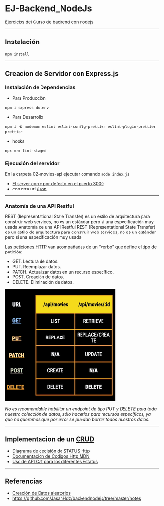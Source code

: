 # EJ-Backend_NodeJs

Ejercicios del Curso de backend con nodejs

---

## Instalación

`npm install`

---

## Creacion de Servidor con Express.js

### Instalación de Dependencias

- Para Producción

`npm i express dotenv`

- Para Desarrollo

`npm i -D nodemon eslint eslint-config-prettier eslint-plugin-prettier prettier`

- hooks

`npx mrm lint-staged`

### Ejecución del servidor

En la carpeta 02-movies-api ejecutar comando
`node index.js`

- [El server corre por defecto en el puerto 3000](http://localhost:3000/)
- con otra url [/json](http://localhost:3000/json/)

---

### Anatomía de una API Restful

REST (Representational State Transfer) es un estilo de arquitectura para construir web services, no es un estándar pero si una especificación muy usada.Anatomía de una API Restful
REST (Representational State Transfer) es un estilo de arquitectura para construir web services, no es un estándar pero si una especificación muy usada.

Las [peticiones HTTP](https://developer.mozilla.org/es/docs/Web/HTTP/Methods/POST) van acompañadas de un “verbo” que define el tipo de petición:

- GET. Lectura de datos.
- PUT. Reemplazar datos.
- PATCH. Actualizar datos en un recurso específico.
- POST. Creación de datos.
- DELETE. Eliminación de datos.

<img src="http-verbs.png"
     alt="verbos de HTTP"  />

_No es recomendable habilitar un endpoint de tipo PUT y DELETE para toda nuestra colección de datos, sólo hacerlos para recursos específicos, ya que no queremos que por error se puedan borrar todos nuestros datos._

---

## Implementacion de un [CRUD](https://platzi.com/clases/1646-backend-nodejs/22030-implementando-un-crud-en-expressjs/)

- [Diagrama de decisión de STATUS Http](https://camo.githubusercontent.com/4e15cccf2a9277dcca2c8824092547dee7058744/68747470733a2f2f7261776769746875622e636f6d2f666f722d4745542f687474702d6465636973696f6e2d6469616772616d2f6d61737465722f6874747064642e706e67)
- [Documentacion de Codigos Http MDN](https://developer.mozilla.org/es/docs/Web/HTTP/Status)
- [Uso de API Cat para los diferentes Estatus](https://http.cat/)

---

## Referencias

- [Creación de Datos aleatorios](https://mockaroo.com/)
- https://github.com/JasanHdz/backendnodejs/tree/master/notes
